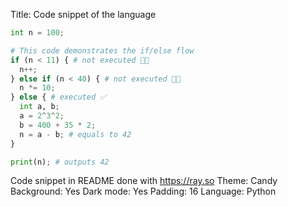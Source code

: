 Title: Code snippet of the language

```py
int n = 100;

# This code demonstrates the if/else flow
if (n < 11) { # not executed 🙅🏻
  n++;
} else if (n < 40) { # not executed 🙅🏻
  n *= 10;
} else { # executed ✅
  int a, b;
  a = 2^3^2; 
  b = 400 + 35 * 2;
  n = a - b; # equals to 42
}

print(n); # outputs 42
```

Code snippet in README done with https://ray.so
Theme: Candy
Background: Yes
Dark mode: Yes
Padding: 16
Language: Python
